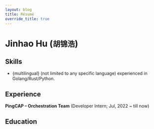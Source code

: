 ```yaml
---
layout: blog
title: Résumé
override_title: true
---
```


# Jinhao Hu (`胡锦浩`)

## Skills

- {multilingual} (not limited to any specific language) experienced in Golang/Rust/Python.

## Experience

**PingCAP – Orchestration Team** (Developer Intern; Jul, 2022 ~ till now)

## Education
